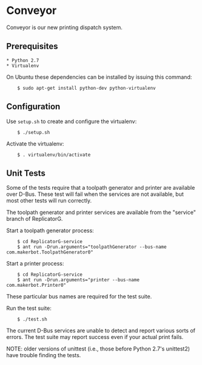 Conveyor
========

Conveyor is our new printing dispatch system.

Prerequisites
-------------

    * Python 2.7
    * Virtualenv

On Ubuntu these dependencies can be installed by issuing this command:

        $ sudo apt-get install python-dev python-virtualenv

Configuration
-------------

Use `setup.sh` to create and configure the virtualenv:

        $ ./setup.sh

Activate the virtualenv:

        $ . virtualenv/bin/activate

Unit Tests
----------

Some of the tests require that a toolpath generator and printer are available
over D-Bus. These test will fail when the services are not available, but most
other tests will run correctly.

The toolpath generator and printer services are available from the "service"
branch of ReplicatorG.

Start a toolpath generator process:

        $ cd ReplicatorG-service
        $ ant run -Drun.arguments="toolpathGenerator --bus-name com.makerbot.ToolpathGenerator0"

Start a printer process:

        $ cd ReplicatorG-service
        $ ant run -Drun.arguments="printer --bus-name com.makerbot.Printer0"

These particular bus names are required for the test suite.

Run the test suite:

        $ ./test.sh

The current D-Bus services are unable to detect and report various sorts of
errors. The test suite may report success even if your actual print fails.

NOTE: older versions of unittest (i.e., those before Python 2.7's unittest2)
have trouble finding the tests.

